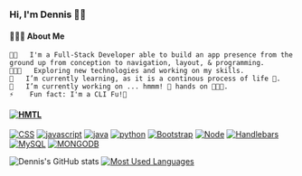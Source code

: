 ### Hi, I'm Dennis 👨🏻‍

#### 👨🏻‍💻  About Me
    👨🏻   I'm a Full-Stack Developer able to build an app presence from the ground up from conception to navigation, layout, & programming. 
    👨🏻‍💻   Exploring new technologies and working on my skills.
    🌱   I’m currently learning, as it is a continous process of life 💉.
    🔭   I’m currently working on ... hmmm! 💯 hands on 👨🏻‍💻.
    ⚡    Fun fact: I'm a CLI Fu!🥋
 #### <a href="https://developer.mozilla.org/en-US/docs/Web/HTML"><img src="https://img.shields.io/badge/-HTML-orange?style=for-the-badge"  alt="HMTL" /></a>
  <a href="https://developer.mozilla.org/en-US/docs/Web/CSS"><img src="https://img.shields.io/badge/-CSS-blue?style=for-the-badge" alt="CSS" /></a>
  <a href="https://www.javascript.com/"><img src="https://img.shields.io/badge/javascript-yellow.svg?&style=for-the-badge&logo=javascript&logoColor=white" alt="javascript" /></a>
  <a href="https://www.java.com/"><img src="https://img.shields.io/badge/java-brown.svg?&style=for-the-badge&logo=java&logoColor=white" alt="java" /></a>
  <a href="https://www.python.com/"><img src="https://img.shields.io/badge/python-orange.svg?&style=for-the-badge&logo=python&logoColor=white" alt="python" /></a>
  <a href="https://getbootstrap.com/"><img src="https://img.shields.io/badge/-Bootstrap-blueviolet?style=for-the-badge" alt="Bootstrap" /></a>
  <a href="https://nodejs.org/en/"><img src="https://img.shields.io/badge/-Node-orange?style=for-the-badge" alt="Node" /></a>
  <a href="https://www.npmjs.com/package/inquirer"><img src="https://img.shields.io/badge/-Handlebars-blue?style=for-the-badge" alt="Handlebars" /></a>
  <a href="https://www.mysql.com/"><img alt="MySQL" src="https://img.shields.io/badge/mysql-%2300f.svg?&style=for-the-badge&logo=mysql&logoColor=white" alt="Mysql" /></a>
  <a href="https://www.mongodb.com/3"><img alt="MONGODB" src="https://img.shields.io/badge/mongodb-green.svg?&style=for-the-badge&logo=mongodb&logoColor=white" alt="mongoDB" /></a>
<!--
**Dennis-The14th-web/Dennis-The14th-web** is a ✨ _special_ ✨ repository because its `README.md` (this file) appears on your GitHub profile.

Here are some ideas to get you started:

- 🔭 I’m currently working on ...
- 🌱 I’m currently learning ...
- 👯 I’m looking to collaborate on ...
- 🤔 I’m looking for help with ...
- 💬 Ask me about ...
- 📫 How to reach me: ...
- 😄 Pronouns: ...
- ⚡ Fun fact: ...
-->

![Dennis's GitHub stats](https://github-readme-stats.vercel.app/api?username=dennis-the14th-web&show_icons=true&theme=merko)
[![Most Used Languages](https://github-readme-stats.vercel.app/api/top-langs/?username=dennis-the14th-web&show_icons=true&theme=merko)](https://github.com/dennis-the14th-web/github-readme-stats)
